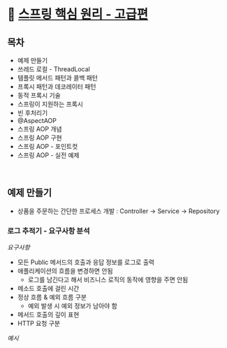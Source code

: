 # 📎 [스프링 핵심 원리 - 고급편](https://www.inflearn.com/course/%EC%8A%A4%ED%94%84%EB%A7%81-%ED%95%B5%EC%8B%AC-%EC%9B%90%EB%A6%AC-%EA%B3%A0%EA%B8%89%ED%8E%B8/dashboard)

## 목차
- 예제 만들기
- 쓰레드 로컬 - ThreadLocal
- 템플릿 메서드 패턴과 콜백 패턴
- 프록시 패턴과 데코레이터 패턴
- 동적 프록시 기술
- 스프링이 지원하는 프록시
- 빈 후처리기
- @AspectAOP
- 스프링 AOP 개념
- 스프링 AOP 구현
- 스프링 AOP - 포인트컷
- 스프링 AOP - 실전 예제

<br>

## 예제 만들기
- 상품을 주문하는 간단한 프로세스 개발 : Controller -> Service -> Repository

### 로그 추적기 - 요구사항 분석
*요구사항*
- 모든 Public 메서드의 호출과 응답 정보를 로그로 출력
- 애플리케이션의 흐름을 변경하면 안됨
  - 로그를 남긴다고 해서 비즈니스 로직의 동작에 영향을 주면 안됨
- 메소드 호출에 걸린 시간
- 정상 흐름 & 예외 흐름 구분
  - 예외 발생 시 예외 정보가 남아야 함
- 메서드 호출의 깊이 표현
- HTTP 요청 구분 

*예시*
